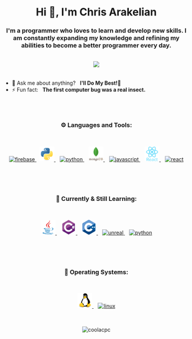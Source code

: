 [comment]:  <> (This was generated and modified by me)
[comment]:  <> (Generated by: https://rahuldkjain.github.io/gh-profile-readme-generator/)
[comment]:  <> (Kudos to Rahul Jain @ https://rahuldkjain.github.io/)


<h1 align="center">Hi 👋, I'm Chris Arakelian</h1>
<h3 align="center">I'm a programmer who loves to learn and develop new skills. I am constantly expanding my knowledge and refining my abilities to become a better programmer every day.</h3>
<br>

<div align="center"> <img width="700" src="https://upload.wikimedia.org/wikipedia/commons/6/6f/Programming123najra.gif"> </div>
<br>

- 💬 Ask me about anything? &#160; **I'll Do My Best!🙂**
- ⚡ Fun fact: &#160; **The first computer bug was a real insect.**

<br>
<br>


</p>

<h3 align="Center">⚙️ Languages and Tools:</h3>
<br>
<p align="center"> <a href="https://firebase.google.com/" target="_blank" rel="noreferrer"> <img src="https://www.vectorlogo.zone/logos/firebase/firebase-icon.svg" alt="firebase" width="40" height="40"/> </a> &#160; <a href="https://www.python.org" target="_blank" rel="noreferrer"> <img src="https://raw.githubusercontent.com/devicons/devicon/master/icons/python/python-original.svg" alt="python" width="40" height="40"/> </a> &#160;&#160; <a href="https://www.tensorflow.org/" target="_blank" rel="noreferrer"> <img src="https://user-images.githubusercontent.com/25181517/223639822-2a01e63a-a7f9-4a39-8930-61431541bc06.png" alt="python" width="40" height="40"/> </a> &#160;&#160; <a href="https://www.mongodb.com/" target="_blank" rel="noreferrer"> <img src="https://raw.githubusercontent.com/devicons/devicon/master/icons/mongodb/mongodb-original-wordmark.svg" alt="mongodb" width="40" height="40"/> </a> &#160;&#160; <a href="https://expressjs.com/" target="_blank" rel="noreferrer"> <img src="https://user-images.githubusercontent.com/25181517/183859966-a3462d8d-1bc7-4880-b353-e2cbed900ed6.png" alt="javascript" width="40" height="40"/> </a> &#160;&#160; <a href="https://reactjs.org/" target="_blank" rel="noreferrer"> <img src="https://raw.githubusercontent.com/devicons/devicon/master/icons/react/react-original-wordmark.svg" alt="react" width="40" height="40"/> </a> &#160;&#160; <a href="https://nodejs.org/" target="_blank" rel="noreferrer"> <img src="https://user-images.githubusercontent.com/25181517/183568594-85e280a7-0d7e-4d1a-9028-c8c2209e073c.png" alt="react" width="40" height="40"/> </a>  </p>

<br>
<br>
<br>
<h3 align="center">🙇 Currently & Still Learning:</h3>
<br>

<p align="center"> <a href="https://www.java.com" target="_blank" rel="noreferrer"> <img src="https://raw.githubusercontent.com/devicons/devicon/master/icons/java/java-original.svg" alt="java" width="40" height="40"/> </a> &#160;&#160; <a href="https://www.w3schools.com/cs/" target="_blank" rel="noreferrer"> <img src="https://raw.githubusercontent.com/devicons/devicon/master/icons/csharp/csharp-original.svg" alt="csharp" width="40" height="40"/> </a> &#160;&#160; <a href="https://www.w3schools.com/cpp/" target="_blank" rel="noreferrer"> <img src="https://raw.githubusercontent.com/devicons/devicon/master/icons/cplusplus/cplusplus-original.svg" alt="cplusplus" width="40" height="40"/> </a> &#160;&#160; <a href="https://unrealengine.com/" target="_blank" rel="noreferrer"> <img src="https://raw.githubusercontent.com/kenangundogan/fontisto/036b7eca71aab1bef8e6a0518f7329f13ed62f6b/icons/svg/brand/unreal-engine.svg" alt="unreal" width="40" height="40"/>  </a> &#160;&#160; <a href="https://www.tensorflow.org/" target="_blank" rel="noreferrer"> <img src="https://user-images.githubusercontent.com/25181517/223639822-2a01e63a-a7f9-4a39-8930-61431541bc06.png" alt="python" width="40" height="40"/> </a> </p> 

<br>
<br>
<br>

<h3 align="center">🤖 Operating Systems:</h3>
<br>

<p align="center"> <a href="https://www.linux.org/" target="_blank" rel="noreferrer"> <img src="https://raw.githubusercontent.com/devicons/devicon/master/icons/linux/linux-original.svg" alt="linux" width="40" height="40"/> </a> &#160;&#160; <a href="https://www.linux.org/" target="_blank" rel="noreferrer"> <img src="https://user-images.githubusercontent.com/25181517/186884150-05e9ff6d-340e-4802-9533-2c3f02363ee3.png" alt="linux" width="40" height="40"/> </a> </p>

<br>

<p align="center"><img align="center" src="https://github-readme-stats.vercel.app/api/top-langs?username=coolacpc&show_icons=true&locale=en&layout=compact" alt="coolacpc" /></p>
